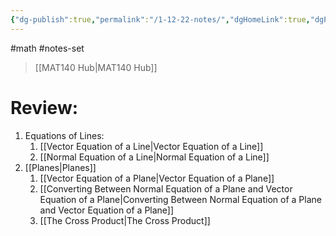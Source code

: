 ```yaml
---
{"dg-publish":true,"permalink":"/1-12-22-notes/","dgHomeLink":true,"dgPassFrontmatter":false}
---
```


#math #notes-set  
> [[MAT140 Hub|MAT140 Hub]]

# Review:
1. Equations of Lines:
	1.  [[Vector Equation of a Line|Vector Equation of a Line]]
	2. [[Normal Equation of a Line|Normal Equation of a Line]]
2. [[Planes|Planes]]
	1. [[Vector Equation of a Plane|Vector Equation of a Plane]]
	2. [[Converting Between Normal Equation of a Plane and Vector Equation of a Plane|Converting Between Normal Equation of a Plane and Vector Equation of a Plane]]
	3. [[The Cross Product|The Cross Product]]